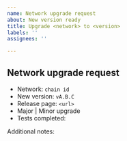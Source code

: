 ```yaml
---
name: Network upgrade request
about: New version ready
title: Upgrade <network> to <version>
labels: ''
assignees: ''

---
```


## Network upgrade request

* Network: `chain id`
* New version: `vA.B.C`
* Release page: `<url>`
* Major | Minor upgrade
* Tests completed:

Additional notes:
